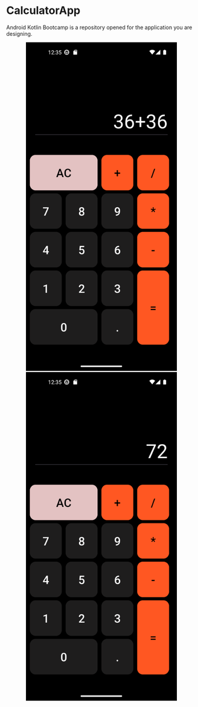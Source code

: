 # CalculatorApp
Android Kotlin Bootcamp is a repository opened for the application you are designing.
<div align="center">
  <img src="process1.png" alt="Light mode" width="400" />
  <img src="process2.png" alt="Night mode" width="400" />
</div>
